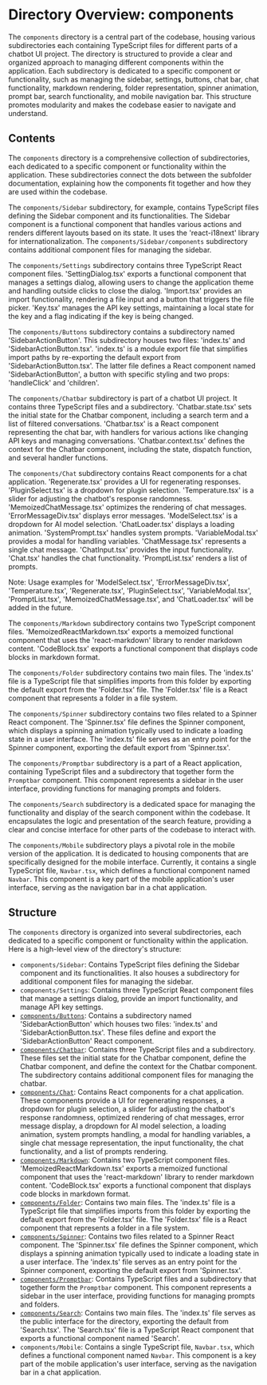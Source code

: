 
# Directory Overview: components

The `components` directory is a central part of the codebase, housing various subdirectories each containing TypeScript files for different parts of a chatbot UI project. The directory is structured to provide a clear and organized approach to managing different components within the application. Each subdirectory is dedicated to a specific component or functionality, such as managing the sidebar, settings, buttons, chat bar, chat functionality, markdown rendering, folder representation, spinner animation, prompt bar, search functionality, and mobile navigation bar. This structure promotes modularity and makes the codebase easier to navigate and understand.

## Contents

The `components` directory is a comprehensive collection of subdirectories, each dedicated to a specific component or functionality within the application. These subdirectories connect the dots between the subfolder documentation, explaining how the components fit together and how they are used within the codebase.

The `components/Sidebar` subdirectory, for example, contains TypeScript files defining the Sidebar component and its functionalities. The Sidebar component is a functional component that handles various actions and renders different layouts based on its state. It uses the 'react-i18next' library for internationalization. The `components/Sidebar/components` subdirectory contains additional component files for managing the sidebar.

The `components/Settings` subdirectory contains three TypeScript React component files. 'SettingDialog.tsx' exports a functional component that manages a settings dialog, allowing users to change the application theme and handling outside clicks to close the dialog. 'Import.tsx' provides an import functionality, rendering a file input and a button that triggers the file picker. 'Key.tsx' manages the API key settings, maintaining a local state for the key and a flag indicating if the key is being changed.

The `components/Buttons` subdirectory contains a subdirectory named 'SidebarActionButton'. This subdirectory houses two files: 'index.ts' and 'SidebarActionButton.tsx'. 'index.ts' is a module export file that simplifies import paths by re-exporting the default export from 'SidebarActionButton.tsx'. The latter file defines a React component named 'SidebarActionButton', a button with specific styling and two props: 'handleClick' and 'children'.

The `components/Chatbar` subdirectory is part of a chatbot UI project. It contains three TypeScript files and a subdirectory. 'Chatbar.state.tsx' sets the initial state for the Chatbar component, including a search term and a list of filtered conversations. 'Chatbar.tsx' is a React component representing the chat bar, with handlers for various actions like changing API keys and managing conversations. 'Chatbar.context.tsx' defines the context for the Chatbar component, including the state, dispatch function, and several handler functions.

The `components/Chat` subdirectory contains React components for a chat application. 'Regenerate.tsx' provides a UI for regenerating responses. 'PluginSelect.tsx' is a dropdown for plugin selection. 'Temperature.tsx' is a slider for adjusting the chatbot's response randomness. 'MemoizedChatMessage.tsx' optimizes the rendering of chat messages. 'ErrorMessageDiv.tsx' displays error messages. 'ModelSelect.tsx' is a dropdown for AI model selection. 'ChatLoader.tsx' displays a loading animation. 'SystemPrompt.tsx' handles system prompts. 'VariableModal.tsx' provides a modal for handling variables. 'ChatMessage.tsx' represents a single chat message. 'ChatInput.tsx' provides the input functionality. 'Chat.tsx' handles the chat functionality. 'PromptList.tsx' renders a list of prompts.

Note: Usage examples for 'ModelSelect.tsx', 'ErrorMessageDiv.tsx', 'Temperature.tsx', 'Regenerate.tsx', 'PluginSelect.tsx', 'VariableModal.tsx', 'PromptList.tsx', 'MemoizedChatMessage.tsx', and 'ChatLoader.tsx' will be added in the future.

The `components/Markdown` subdirectory contains two TypeScript component files. 'MemoizedReactMarkdown.tsx' exports a memoized functional component that uses the 'react-markdown' library to render markdown content. 'CodeBlock.tsx' exports a functional component that displays code blocks in markdown format.

The `components/Folder` subdirectory contains two main files. The 'index.ts' file is a TypeScript file that simplifies imports from this folder by exporting the default export from the 'Folder.tsx' file. The 'Folder.tsx' file is a React component that represents a folder in a file system.

The `components/Spinner` subdirectory contains two files related to a Spinner React component. The 'Spinner.tsx' file defines the Spinner component, which displays a spinning animation typically used to indicate a loading state in a user interface. The 'index.ts' file serves as an entry point for the Spinner component, exporting the default export from 'Spinner.tsx'.

The `components/Promptbar` subdirectory is a part of a React application, containing TypeScript files and a subdirectory that together form the `Promptbar` component. This component represents a sidebar in the user interface, providing functions for managing prompts and folders.

The `components/Search` subdirectory is a dedicated space for managing the functionality and display of the search component within the codebase. It encapsulates the logic and presentation of the search feature, providing a clear and concise interface for other parts of the codebase to interact with.

The `components/Mobile` subdirectory plays a pivotal role in the mobile version of the application. It is dedicated to housing components that are specifically designed for the mobile interface. Currently, it contains a single TypeScript file, `Navbar.tsx`, which defines a functional component named `Navbar`. This component is a key part of the mobile application's user interface, serving as the navigation bar in a chat application.

## Structure

The `components` directory is organized into several subdirectories, each dedicated to a specific component or functionality within the application. Here is a high-level view of the directory's structure:

- `components/Sidebar`: Contains TypeScript files defining the Sidebar component and its functionalities. It also houses a subdirectory for additional component files for managing the sidebar.
- `components/Settings`: Contains three TypeScript React component files that manage a settings dialog, provide an import functionality, and manage API key settings.
- [`components/Buttons`](Buttons.md): Contains a subdirectory named 'SidebarActionButton' which houses two files: 'index.ts' and 'SidebarActionButton.tsx'. These files define and export the 'SidebarActionButton' React component.
- [`components/Chatbar`](Chatbar.md): Contains three TypeScript files and a subdirectory. These files set the initial state for the Chatbar component, define the Chatbar component, and define the context for the Chatbar component. The subdirectory contains additional component files for managing the chatbar.
- [`components/Chat`](Chat.md): Contains React components for a chat application. These components provide a UI for regenerating responses, a dropdown for plugin selection, a slider for adjusting the chatbot's response randomness, optimized rendering of chat messages, error message display, a dropdown for AI model selection, a loading animation, system prompts handling, a modal for handling variables, a single chat message representation, the input functionality, the chat functionality, and a list of prompts rendering.
- [`components/Markdown`](Markdown.md): Contains two TypeScript component files. 'MemoizedReactMarkdown.tsx' exports a memoized functional component that uses the 'react-markdown' library to render markdown content. 'CodeBlock.tsx' exports a functional component that displays code blocks in markdown format.
- [`components/Folder`](Folder.md): Contains two main files. The 'index.ts' file is a TypeScript file that simplifies imports from this folder by exporting the default export from the 'Folder.tsx' file. The 'Folder.tsx' file is a React component that represents a folder in a file system.
- [`components/Spinner`](Spinner.md): Contains two files related to a Spinner React component. The 'Spinner.tsx' file defines the Spinner component, which displays a spinning animation typically used to indicate a loading state in a user interface. The 'index.ts' file serves as an entry point for the Spinner component, exporting the default export from 'Spinner.tsx'.
- [`components/Promptbar`](Promptbar.md): Contains TypeScript files and a subdirectory that together form the `Promptbar` component. This component represents a sidebar in the user interface, providing functions for managing prompts and folders.
- [`components/Search`](Search.md): Contains two main files. The 'index.ts' file serves as the public interface for the directory, exporting the default from 'Search.tsx'. The 'Search.tsx' file is a TypeScript React component that exports a functional component named 'Search'.
- `components/Mobile`: Contains a single TypeScript file, `Navbar.tsx`, which defines a functional component named `Navbar`. This component is a key part of the mobile application's user interface, serving as the navigation bar in a chat application.
